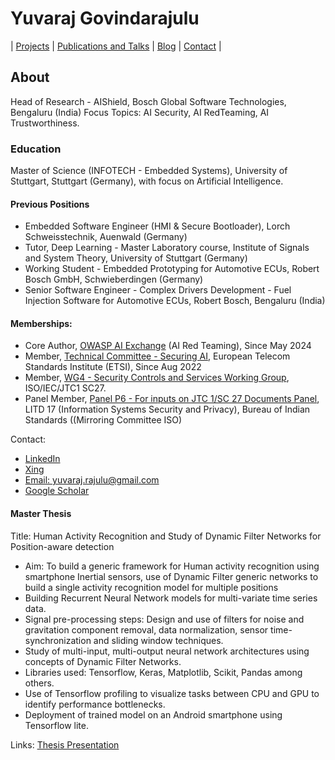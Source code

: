 # Yuvaraj Govindarajulu

|  [Projects](projects/README.md)  |  [Publications and Talks](https://github.com/Yuvaraj-Rajulu/yuvaraj-rajulu.github.io/tree/master/publications_talks/readme.md) |  [Blog](blogs/EAI_Journey.md)  |  [Contact](contact.md)  |


## About
Head of Research - AIShield, Bosch Global Software Technologies, Bengaluru (India)
Focus Topics: AI Security, AI RedTeaming, AI Trustworthiness. 

### Education
Master of Science (INFOTECH - Embedded Systems), University of Stuttgart, Stuttgart (Germany), with focus on Artificial Intelligence.

#### Previous Positions
- Embedded Software Engineer (HMI & Secure Bootloader), Lorch Schweisstechnik, Auenwald (Germany)
- Tutor, Deep Learning - Master Laboratory course, Institute of Signals and System Theory, University of Stuttgart (Germany)
- Working Student - Embedded Prototyping for Automotive ECUs, Robert Bosch GmbH, Schwieberdingen (Germany)
- Senior Software Engineer - Complex Drivers Development - Fuel Injection Software for Automotive ECUs, Robert Bosch, Bengaluru (India)

#### Memberships:
- Core Author, [OWASP AI Exchange](https://owaspai.org/) (AI Red Teaming), Since May 2024
- Member, [Technical Committee - Securing AI](https://www.etsi.org/technologies/securing-artificial-intelligence), European Telecom Standards Institute (ETSI), Since Aug 2022
- Member, [WG4 - Security Controls and Services Working Group](https://www.services.bis.gov.in/php/BIS_2.0/bisconnect/dgdashboard/committee_sso/composition/66/5), ISO/IEC/JTC1 SC27.
- Panel Member, [Panel P6 - For inputs on JTC 1/SC 27 Documents Panel](https://www.services.bis.gov.in/php/BIS_2.0/bisconnect/dgdashboard/committee_sso/composition/237/4), LITD 17 (Information Systems Security and Privacy), Bureau of Indian Standards ((Mirroring Committee ISO) 

Contact: 
- [LinkedIn](https://de.linkedin.com/in/yuvaraj-govindarajulu) 
- [Xing](https://www.xing.com/profile/Yuvaraj_Govindarajulu/cv)
- [Email: yuvaraj.rajulu@gmail.com](mailto:yuvaraj.rajulu@gmail.com)
- [Google Scholar](https://scholar.google.com/citations?user=Mjctn_sAAAAJ&hl=en)

#### Master Thesis
Title: Human Activity Recognition and Study of Dynamic Filter Networks for Position-aware detection
- Aim: To build a generic framework for Human activity recognition using smartphone Inertial sensors, use of Dynamic Filter generic networks to build a single activity recognition model for multiple positions
- Building Recurrent Neural Network models for multi-variate time series data.
-	Signal pre-processing steps: Design and use of filters for noise and gravitation component removal, data normalization, sensor time-synchronization and sliding window techniques.
-	Study of multi-input, multi-output neural network architectures using concepts of Dynamic Filter Networks.
-	Libraries used: Tensorflow, Keras, Matplotlib, Scikit, Pandas among others.
-	Use of Tensorflow profiling to visualize tasks between CPU and GPU to identify performance bottlenecks.
-	Deployment of trained model on an Android smartphone using Tensorflow lite.

Links: [Thesis Presentation](https://github.com/yuva-rajulu/yuva-rajulu.github.io/blob/master/docs/MasterThesis_Presentation-min.pdf)
